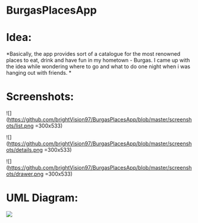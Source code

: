 # BurgasPlacesApp

**<h1>Idea:</h1>**
*Basically, the app provides sort of a catalogue for the most renowned places to eat, drink and have fun in my hometown - Burgas.
 I came up with the idea while wondering where to go and what to do one night when i was hanging out with friends. *

**<h1>Screenshots: </h1>**

![](https://github.com/brightVision97/BurgasPlacesApp/blob/master/screenshots/list.png =300x533)

![](https://github.com/brightVision97/BurgasPlacesApp/blob/master/screenshots/details.png =300x533)

![](https://github.com/brightVision97/BurgasPlacesApp/blob/master/screenshots/drawer.png =300x533)

**<h1>UML Diagram:</h1>**

![](https://github.com/brightVision97/BurgasPlacesApp/blob/master/uml_diagram.bmp)
